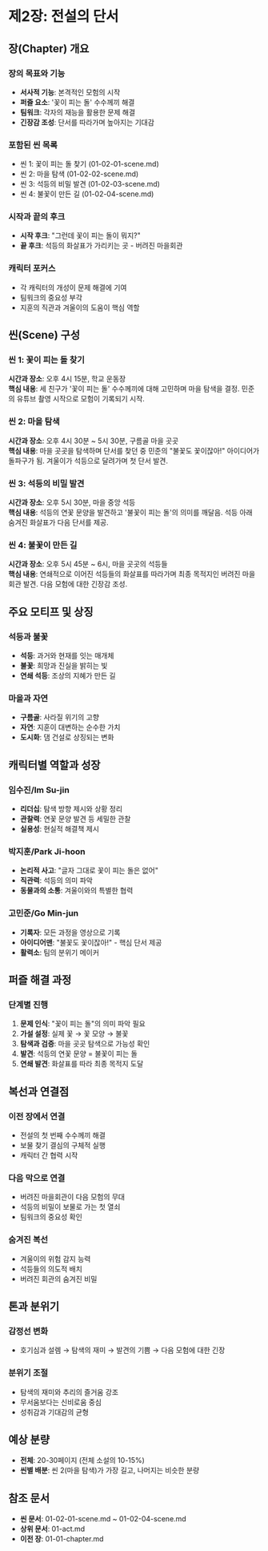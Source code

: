 # 제2장: 전설의 단서

## 장(Chapter) 개요

### 장의 목표와 기능
- **서사적 기능**: 본격적인 모험의 시작
- **퍼즐 요소**: '꽃이 피는 돌' 수수께끼 해결
- **팀워크**: 각자의 재능을 활용한 문제 해결
- **긴장감 조성**: 단서를 따라가며 높아지는 기대감

### 포함된 씬 목록
- 씬 1: 꽃이 피는 돌 찾기 (01-02-01-scene.md)
- 씬 2: 마을 탐색 (01-02-02-scene.md)
- 씬 3: 석등의 비밀 발견 (01-02-03-scene.md)
- 씬 4: 불꽃이 만든 길 (01-02-04-scene.md)

### 시작과 끝의 후크
- **시작 후크**: "그런데 꽃이 피는 돌이 뭐지?"
- **끝 후크**: 석등의 화살표가 가리키는 곳 - 버려진 마을회관

### 캐릭터 포커스
- 각 캐릭터의 개성이 문제 해결에 기여
- 팀워크의 중요성 부각
- 지훈의 직관과 겨울이의 도움이 핵심 역할

## 씬(Scene) 구성

### 씬 1: 꽃이 피는 돌 찾기
**시간과 장소**: 오후 4시 15분, 학교 운동장  
**핵심 내용**: 세 친구가 '꽃이 피는 돌' 수수께끼에 대해 고민하며 마을 탐색을 결정. 민준의 유튜브 촬영 시작으로 모험이 기록되기 시작.

### 씬 2: 마을 탐색  
**시간과 장소**: 오후 4시 30분 ~ 5시 30분, 구름골 마을 곳곳  
**핵심 내용**: 마을 곳곳을 탐색하며 단서를 찾던 중 민준의 "불꽃도 꽃이잖아!" 아이디어가 돌파구가 됨. 겨울이가 석등으로 달려가며 첫 단서 발견.

### 씬 3: 석등의 비밀 발견
**시간과 장소**: 오후 5시 30분, 마을 중앙 석등  
**핵심 내용**: 석등의 연꽃 문양을 발견하고 '불꽃이 피는 돌'의 의미를 깨달음. 석등 아래 숨겨진 화살표가 다음 단서를 제공.

### 씬 4: 불꽃이 만든 길
**시간과 장소**: 오후 5시 45분 ~ 6시, 마을 곳곳의 석등들  
**핵심 내용**: 연쇄적으로 이어진 석등들의 화살표를 따라가며 최종 목적지인 버려진 마을회관 발견. 다음 모험에 대한 긴장감 조성.

## 주요 모티프 및 상징

### 석등과 불꽃
- **석등**: 과거와 현재를 잇는 매개체
- **불꽃**: 희망과 진실을 밝히는 빛
- **연쇄 석등**: 조상의 지혜가 만든 길

### 마을과 자연
- **구름골**: 사라질 위기의 고향
- **자연**: 지훈이 대변하는 순수한 가치
- **도시화**: 댐 건설로 상징되는 변화

## 캐릭터별 역할과 성장

### 임수진/Im Su-jin
- **리더십**: 탐색 방향 제시와 상황 정리
- **관찰력**: 연꽃 문양 발견 등 세밀한 관찰
- **실용성**: 현실적 해결책 제시

### 박지훈/Park Ji-hoon
- **논리적 사고**: "글자 그대로 꽃이 피는 돌은 없어"
- **직관력**: 석등의 의미 파악
- **동물과의 소통**: 겨울이와의 특별한 협력

### 고민준/Go Min-jun
- **기록자**: 모든 과정을 영상으로 기록
- **아이디어맨**: "불꽃도 꽃이잖아!" - 핵심 단서 제공
- **활력소**: 팀의 분위기 메이커

## 퍼즐 해결 과정

### 단계별 진행
1. **문제 인식**: "꽃이 피는 돌"의 의미 파악 필요
2. **가설 설정**: 실제 꽃 → 꽃 모양 → 불꽃
3. **탐색과 검증**: 마을 곳곳 탐색으로 가능성 확인
4. **발견**: 석등의 연꽃 문양 = 불꽃이 피는 돌
5. **연쇄 발견**: 화살표를 따라 최종 목적지 도달

## 복선과 연결점

### 이전 장에서 연결
- 전설의 첫 번째 수수께끼 해결
- 보물 찾기 결심의 구체적 실행
- 캐릭터 간 협력 시작

### 다음 막으로 연결
- 버려진 마을회관이 다음 모험의 무대
- 석등의 비밀이 보물로 가는 첫 열쇠
- 팀워크의 중요성 확인

### 숨겨진 복선
- 겨울이의 위험 감지 능력
- 석등들의 의도적 배치
- 버려진 회관의 숨겨진 비밀

## 톤과 분위기

### 감정선 변화
- 호기심과 설렘 → 탐색의 재미 → 발견의 기쁨 → 다음 모험에 대한 긴장

### 분위기 조절
- 탐색의 재미와 추리의 즐거움 강조
- 무서움보다는 신비로움 중심
- 성취감과 기대감의 균형

## 예상 분량
- **전체**: 20-30페이지 (전체 소설의 10-15%)
- **씬별 배분**: 씬 2(마을 탐색)가 가장 길고, 나머지는 비슷한 분량

## 참조 문서
- **씬 문서**: 01-02-01-scene.md ~ 01-02-04-scene.md
- **상위 문서**: 01-act.md
- **이전 장**: 01-01-chapter.md